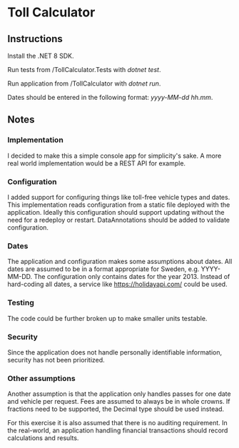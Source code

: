 # Toll Calculator

## Instructions

Install the .NET 8 SDK.

Run tests from /TollCalculator.Tests with *dotnet test*.

Run application from /TollCalculator with *dotnet run*.

Dates should be entered in the following format: *yyyy-MM-dd hh.mm*.

## Notes

### Implementation
I decided to make this a simple console app for simplicity's sake. A more real world implementation would be a REST API for example. 

### Configuration
I added support for configuring things like toll-free vehicle types and dates. This implementation reads configuration from a static file deployed with the application. Ideally this configuration should support updating without the need for a redeploy or restart. DataAnnotations should be added to validate configuration.  

### Dates
The application and configuration makes some assumptions about dates. All dates are assumed to be in a format appropriate for Sweden, e.g. YYYY-MM-DD. The configuration only contains dates for the year 2013. Instead of hard-coding all dates, a service like https://holidayapi.com/ could be used.

### Testing
The code could be further broken up to make smaller units testable. 

### Security
Since the application does not handle personally identifiable information, security has not been prioritized.

### Other assumptions
Another assumption is that the application only handles passes for one date and vehicle per request. Fees are assumed to always be in whole crowns. If fractions need to be supported, the Decimal type should be used instead.

For this exercise it is also assumed that there is no auditing requirement. In the real-world, an application handling financial transactions should record calculations and results. 